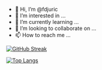 - 👋 Hi, I’m @fdjuric
- 👀 I’m interested in ...
- 🌱 I’m currently learning ...
- 💞️ I’m looking to collaborate on ...
- 📫 How to reach me ...


[![GitHub Streak](http://github-readme-streak-stats.herokuapp.com?user=fdjuric&theme=dark&background=000000)](https://git.io/streak-stats)

[![Top Langs](https://github-readme-stats.vercel.app/api/top-langs/?username=fdjuric&layout=compact&theme=vision-friendly-dark)](https://github.com/anuraghazra/github-readme-stats)
